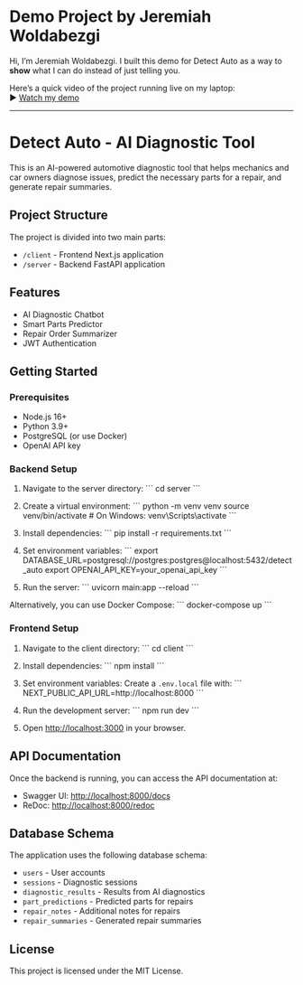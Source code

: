 # Demo Project by Jeremiah Woldabezgi

Hi, I’m Jeremiah Woldabezgi. I built this demo for Detect Auto as a way to **show** what I can do instead of just telling you.

Here’s a quick video of the project running live on my laptop:  
▶️ [Watch my demo](https://drive.google.com/file/d/1bVEgzYXkBWF5HWJYjQdMMnfAEWwwUQ3J/view?usp=sharing)


----------------------------------

# Detect Auto - AI Diagnostic Tool

This is an AI-powered automotive diagnostic tool that helps mechanics and car owners diagnose issues, predict the necessary parts for a repair, and generate repair summaries.

## Project Structure

The project is divided into two main parts:

- `/client` - Frontend Next.js application
- `/server` - Backend FastAPI application

## Features

- AI Diagnostic Chatbot
- Smart Parts Predictor
- Repair Order Summarizer
- JWT Authentication

## Getting Started

### Prerequisites

- Node.js 16+
- Python 3.9+
- PostgreSQL (or use Docker)
- OpenAI API key

### Backend Setup

1. Navigate to the server directory:
   \`\`\`
   cd server
   \`\`\`

2. Create a virtual environment:
   \`\`\`
   python -m venv venv
   source venv/bin/activate  # On Windows: venv\Scripts\activate
   \`\`\`

3. Install dependencies:
   \`\`\`
   pip install -r requirements.txt
   \`\`\`

4. Set environment variables:
   \`\`\`
   export DATABASE_URL=postgresql://postgres:postgres@localhost:5432/detect_auto
   export OPENAI_API_KEY=your_openai_api_key
   \`\`\`

5. Run the server:
   \`\`\`
   uvicorn main:app --reload
   \`\`\`

Alternatively, you can use Docker Compose:
\`\`\`
docker-compose up
\`\`\`

### Frontend Setup

1. Navigate to the client directory:
   \`\`\`
   cd client
   \`\`\`

2. Install dependencies:
   \`\`\`
   npm install
   \`\`\`

3. Set environment variables:
   Create a `.env.local` file with:
   \`\`\`
   NEXT_PUBLIC_API_URL=http://localhost:8000
   \`\`\`

4. Run the development server:
   \`\`\`
   npm run dev
   \`\`\`

5. Open [http://localhost:3000](http://localhost:3000) in your browser.

## API Documentation

Once the backend is running, you can access the API documentation at:
- Swagger UI: [http://localhost:8000/docs](http://localhost:8000/docs)
- ReDoc: [http://localhost:8000/redoc](http://localhost:8000/redoc)

## Database Schema

The application uses the following database schema:

- `users` - User accounts
- `sessions` - Diagnostic sessions
- `diagnostic_results` - Results from AI diagnostics
- `part_predictions` - Predicted parts for repairs
- `repair_notes` - Additional notes for repairs
- `repair_summaries` - Generated repair summaries

## License

This project is licensed under the MIT License.
